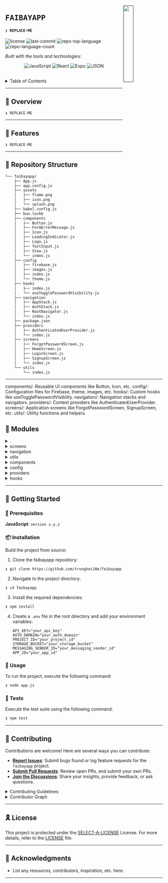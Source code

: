 [<img src="faibayapp.png" align="right" width="25%" padding-right="350">]()

# `FAIBAYAPP`

#### <code>❯ REPLACE-ME</code>

<p align="left">
	<img src="https://img.shields.io/github/license/trungkoiiNe/faibayapp?style=flat&logo=opensourceinitiative&logoColor=white&color=0080ff" alt="license">
	<img src="https://img.shields.io/github/last-commit/trungkoiiNe/faibayapp?style=flat&logo=git&logoColor=white&color=0080ff" alt="last-commit">
	<img src="https://img.shields.io/github/languages/top/trungkoiiNe/faibayapp?style=flat&color=0080ff" alt="repo-top-language">
	<img src="https://img.shields.io/github/languages/count/trungkoiiNe/faibayapp?style=flat&color=0080ff" alt="repo-language-count">
</p>
<p align="left">
		<em>Built with the tools and technologies:</em>
</p>
<p align="center">
	<img src="https://img.shields.io/badge/JavaScript-F7DF1E.svg?style=flat&logo=JavaScript&logoColor=black" alt="JavaScript">
	<img src="https://img.shields.io/badge/React-61DAFB.svg?style=flat&logo=React&logoColor=black" alt="React">
	<img src="https://img.shields.io/badge/Expo-000020.svg?style=flat&logo=Expo&logoColor=white" alt="Expo">
	<img src="https://img.shields.io/badge/JSON-000000.svg?style=flat&logo=JSON&logoColor=white" alt="JSON">
</p>

<br>

<details><summary>Table of Contents</summary>

- [📍 Overview](#-overview)
- [👾 Features](#-features)
- [📂 Repository Structure](#-repository-structure)
- [🧩 Modules](#-modules)
- [🚀 Getting Started](#-getting-started)
    - [🔖 Prerequisites](#-prerequisites)
    - [📦 Installation](#-installation)
    - [🤖 Usage](#-usage)
    - [🧪 Tests](#-tests)
- [📌 Project Roadmap](#-project-roadmap)
- [🤝 Contributing](#-contributing)
- [🎗 License](#-license)
- [🙌 Acknowledgments](#-acknowledgments)

</details>
<hr>

## 📍 Overview

<code>❯ REPLACE-ME</code>

---

## 👾 Features

<code>❯ REPLACE-ME</code>

---

## 📂 Repository Structure

```sh
└── faibayapp/
    ├── App.js
    ├── app.config.js
    ├── assets
    │   ├── flame.png
    │   ├── icon.png
    │   └── splash.png
    ├── babel.config.js
    ├── bun.lockb
    ├── components
    │   ├── Button.js
    │   ├── FormErrorMessage.js
    │   ├── Icon.js
    │   ├── LoadingIndicator.js
    │   ├── Logo.js
    │   ├── TextInput.js
    │   ├── View.js
    │   └── index.js
    ├── config
    │   ├── firebase.js
    │   ├── images.js
    │   ├── index.js
    │   └── theme.js
    ├── hooks
    │   ├── index.js
    │   └── useTogglePasswordVisibility.js
    ├── navigation
    │   ├── AppStack.js
    │   ├── AuthStack.js
    │   ├── RootNavigator.js
    │   └── index.js
    ├── package.json
    ├── providers
    │   ├── AuthenticatedUserProvider.js
    │   └── index.js
    ├── screens
    │   ├── ForgotPasswordScreen.js
    │   ├── HomeScreen.js
    │   ├── LoginScreen.js
    │   ├── SignupScreen.js
    │   └── index.js
    └── utils
        └── index.js
```

---
components/: Reusable UI components like Button, Icon, etc.
config/: Configuration files for Firebase, theme, images, etc.
hooks/: Custom hooks like useTogglePasswordVisibility.
navigation/: Navigation stacks and navigators.
providers/: Context providers like AuthenticatedUserProvider.
screens/: Application screens like ForgotPasswordScreen, SignupScreen, etc.
utils/: Utility functions and helpers.
## 🧩 Modules

<details closed><summary>.</summary>

| File | Summary |
| --- | --- |
| [app.config.js](https://github.com/trungkoiiNe/faibayapp/blob/main/app.config.js) | <code>❯ REPLACE-ME</code> |
| [package.json](https://github.com/trungkoiiNe/faibayapp/blob/main/package.json) | <code>❯ REPLACE-ME</code> |
| [App.js](https://github.com/trungkoiiNe/faibayapp/blob/main/App.js) | <code>❯ REPLACE-ME</code> |
| [babel.config.js](https://github.com/trungkoiiNe/faibayapp/blob/main/babel.config.js) | <code>❯ REPLACE-ME</code> |

</details>

<details closed><summary>screens</summary>

| File | Summary |
| --- | --- |
| [HomeScreen.js](https://github.com/trungkoiiNe/faibayapp/blob/main/screens/HomeScreen.js) | <code>❯ REPLACE-ME</code> |
| [LoginScreen.js](https://github.com/trungkoiiNe/faibayapp/blob/main/screens/LoginScreen.js) | <code>❯ REPLACE-ME</code> |
| [SignupScreen.js](https://github.com/trungkoiiNe/faibayapp/blob/main/screens/SignupScreen.js) | <code>❯ REPLACE-ME</code> |
| [ForgotPasswordScreen.js](https://github.com/trungkoiiNe/faibayapp/blob/main/screens/ForgotPasswordScreen.js) | <code>❯ REPLACE-ME</code> |
| [index.js](https://github.com/trungkoiiNe/faibayapp/blob/main/screens/index.js) | <code>❯ REPLACE-ME</code> |

</details>

<details closed><summary>navigation</summary>

| File | Summary |
| --- | --- |
| [AppStack.js](https://github.com/trungkoiiNe/faibayapp/blob/main/navigation/AppStack.js) | <code>❯ REPLACE-ME</code> |
| [AuthStack.js](https://github.com/trungkoiiNe/faibayapp/blob/main/navigation/AuthStack.js) | <code>❯ REPLACE-ME</code> |
| [RootNavigator.js](https://github.com/trungkoiiNe/faibayapp/blob/main/navigation/RootNavigator.js) | <code>❯ REPLACE-ME</code> |
| [index.js](https://github.com/trungkoiiNe/faibayapp/blob/main/navigation/index.js) | <code>❯ REPLACE-ME</code> |

</details>

<details closed><summary>utils</summary>

| File | Summary |
| --- | --- |
| [index.js](https://github.com/trungkoiiNe/faibayapp/blob/main/utils/index.js) | <code>❯ REPLACE-ME</code> |

</details>

<details closed><summary>components</summary>

| File | Summary |
| --- | --- |
| [View.js](https://github.com/trungkoiiNe/faibayapp/blob/main/components/View.js) | <code>❯ REPLACE-ME</code> |
| [Icon.js](https://github.com/trungkoiiNe/faibayapp/blob/main/components/Icon.js) | <code>❯ REPLACE-ME</code> |
| [Logo.js](https://github.com/trungkoiiNe/faibayapp/blob/main/components/Logo.js) | <code>❯ REPLACE-ME</code> |
| [TextInput.js](https://github.com/trungkoiiNe/faibayapp/blob/main/components/TextInput.js) | <code>❯ REPLACE-ME</code> |
| [index.js](https://github.com/trungkoiiNe/faibayapp/blob/main/components/index.js) | <code>❯ REPLACE-ME</code> |
| [FormErrorMessage.js](https://github.com/trungkoiiNe/faibayapp/blob/main/components/FormErrorMessage.js) | <code>❯ REPLACE-ME</code> |
| [LoadingIndicator.js](https://github.com/trungkoiiNe/faibayapp/blob/main/components/LoadingIndicator.js) | <code>❯ REPLACE-ME</code> |
| [Button.js](https://github.com/trungkoiiNe/faibayapp/blob/main/components/Button.js) | <code>❯ REPLACE-ME</code> |

</details>

<details closed><summary>config</summary>

| File | Summary |
| --- | --- |
| [images.js](https://github.com/trungkoiiNe/faibayapp/blob/main/config/images.js) | <code>❯ REPLACE-ME</code> |
| [index.js](https://github.com/trungkoiiNe/faibayapp/blob/main/config/index.js) | <code>❯ REPLACE-ME</code> |
| [firebase.js](https://github.com/trungkoiiNe/faibayapp/blob/main/config/firebase.js) | <code>❯ REPLACE-ME</code> |
| [theme.js](https://github.com/trungkoiiNe/faibayapp/blob/main/config/theme.js) | <code>❯ REPLACE-ME</code> |

</details>

<details closed><summary>providers</summary>

| File | Summary |
| --- | --- |
| [AuthenticatedUserProvider.js](https://github.com/trungkoiiNe/faibayapp/blob/main/providers/AuthenticatedUserProvider.js) | <code>❯ REPLACE-ME</code> |
| [index.js](https://github.com/trungkoiiNe/faibayapp/blob/main/providers/index.js) | <code>❯ REPLACE-ME</code> |

</details>

<details closed><summary>hooks</summary>

| File | Summary |
| --- | --- |
| [useTogglePasswordVisibility.js](https://github.com/trungkoiiNe/faibayapp/blob/main/hooks/useTogglePasswordVisibility.js) | <code>❯ REPLACE-ME</code> |
| [index.js](https://github.com/trungkoiiNe/faibayapp/blob/main/hooks/index.js) | <code>❯ REPLACE-ME</code> |

</details>

---

## 🚀 Getting Started

### 🔖 Prerequisites

**JavaScript**: `version x.y.z`

### 📦 Installation

Build the project from source:

1. Clone the faibayapp repository:
```sh
❯ git clone https://github.com/trungkoiiNe/faibayapp
```

2. Navigate to the project directory:
```sh
❯ cd faibayapp
```

3. Install the required dependencies:
```sh
❯ npm install
```

4. Create a `.env` file in the root directory and add your environment variables:
    ```env
    API_KEY="your_api_key"
    AUTH_DOMAIN="your_auth_domain"
    PROJECT_ID="your_project_id"
    STORAGE_BUCKET="your_storage_bucket"
    MESSAGING_SENDER_ID="your_messaging_sender_id"
    APP_ID="your_app_id"
    ```

### 🤖 Usage

To run the project, execute the following command:

```sh
❯ node app.js
```

### 🧪 Tests

Execute the test suite using the following command:

```sh
❯ npm test
```

---



## 🤝 Contributing

Contributions are welcome! Here are several ways you can contribute:

- **[Report Issues](https://github.com/trungkoiiNe/faibayapp/issues)**: Submit bugs found or log feature requests for the `faibayapp` project.
- **[Submit Pull Requests](https://github.com/trungkoiiNe/faibayapp/blob/main/CONTRIBUTING.md)**: Review open PRs, and submit your own PRs.
- **[Join the Discussions](https://github.com/trungkoiiNe/faibayapp/discussions)**: Share your insights, provide feedback, or ask questions.

<details closed>
<summary>Contributing Guidelines</summary>

1. **Fork the Repository**: Start by forking the project repository to your github account.
2. **Clone Locally**: Clone the forked repository to your local machine using a git client.
   ```sh
   git clone https://github.com/trungkoiiNe/faibayapp
   ```
3. **Create a New Branch**: Always work on a new branch, giving it a descriptive name.
   ```sh
   git checkout -b new-feature-x
   ```
4. **Make Your Changes**: Develop and test your changes locally.
5. **Commit Your Changes**: Commit with a clear message describing your updates.
   ```sh
   git commit -m 'Implemented new feature x.'
   ```
6. **Push to github**: Push the changes to your forked repository.
   ```sh
   git push origin new-feature-x
   ```
7. **Submit a Pull Request**: Create a PR against the original project repository. Clearly describe the changes and their motivations.
8. **Review**: Once your PR is reviewed and approved, it will be merged into the main branch. Congratulations on your contribution!
</details>

<details closed>
<summary>Contributor Graph</summary>
<br>
<p align="left">
   <a href="https://github.com{/trungkoiiNe/faibayapp/}graphs/contributors">
      <img src="https://contrib.rocks/image?repo=trungkoiiNe/faibayapp">
   </a>
</p>
</details>

---

## 🎗 License

This project is protected under the [SELECT-A-LICENSE](https://choosealicense.com/licenses) License. For more details, refer to the [LICENSE](https://choosealicense.com/licenses/) file.

---

## 🙌 Acknowledgments

- List any resources, contributors, inspiration, etc. here.

---
